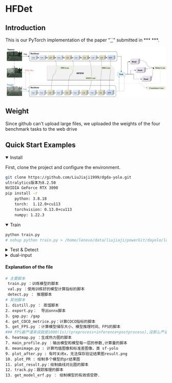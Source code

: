 # HFDet

## Introduction
This is our PyTorch implementation of the paper "[``]()" submitted in ***   ***.

<div align="center">
    <img src="hfdet.png" width="1000" alt="HFDet">
</div>

## Weight
Since github can't upload large files, we uploaded the weights of the four benchmark tasks to the web drive

## <div align="left">Quick Start Examples</div>

<details open>
<summary>Install</summary>

First, clone the project and configure the environment.

```bash
git clone https://github.com/LiuJiaji1999/dgda-yolo.git
ultralytics版本为8.2.50           
NVIDIA GeForce RTX 3090
pip install -r 
    python: 3.8.18
    torch:  1.12.0+cu113
    torchvision: 0.13.0+cu113 
    numpy: 1.22.3   
```
</details>

<details open>
<summary>Train</summary>

```bash
python train.py 
# nohup python train.py > /home/lenovo/data/liujiaji/powerGit/dayolo/logs/improve/c2f.log 2>&1 & tail -f /home/lenovo/data/liujiaji/powerGit/dayolo/logs/improve/c2f.log
```
</details>


<details>
<summary>Test & Detect</summary>

```bash
python val.py
python detect.py
```
</details>

<details>
<summary>dual-input</summary>

```bash
/ultralytics/models/yolo/model.py
/ultralytics/models/yolo/detect/__init__.py 
/ultralytics/models/yolo/detect/uda_train.py
/ultralytics/data/uda_build.py  数据集加载  def uda_build_dataloader
/ultralytics/nn/uda_tasks.py  修改模型结构 
/ultralytics/engine/uda_trainer.py 修改训练器
/ultralytics/engine/validator.py  plotting中，主要是为了展示其他损失的变化
```
</details>

#### Explanation of the file
```bash
# 主要脚本
 train.py ：训练模型的脚本
 val.py ：使用训练好的模型计算指标的脚本
 detect.py ： 推理脚本
# 其他脚本
1. distill.py ： 蒸馏脚本
2. export.py：  导出onnx脚本
3. gap.py: /gap 
4. get_COCO_metrice.py：计算COCO指标的脚本
5. get_FPS.py ：计算模型储存大小、模型推理时间、FPS的脚本
### FPS最严谨来说就是1000(1s)/(preprocess+inference+postprocess),没那么严谨的话就是只除以inference的时间
6. heatmap.py ：生成热力图的脚本
7. main_profile.py ：输出模型和模型每一层的参数,计算量的脚本
8. meanimage.py : 计算均值图像和标准差图像，类 sf-yolo
9. plot_after.py : 有时关闭x，无法保存验证结果图result.png
10. plot_PR : 绘制多个模型的pr结果图
11. plot_result.py：绘制曲线对比图的脚本
12. track.py：跟踪推理的脚本
13. get_model_erf.py ： 绘制模型的有效感受野.
```